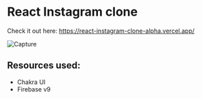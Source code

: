 # React Instagram clone

Check it out here: https://react-instagram-clone-alpha.vercel.app/

![Capture](https://user-images.githubusercontent.com/91958667/168855132-b6f4af47-00fe-40f4-b889-6c079f68e7b8.PNG)

## Resources used: 
  * Chakra UI
  * Firebase v9

